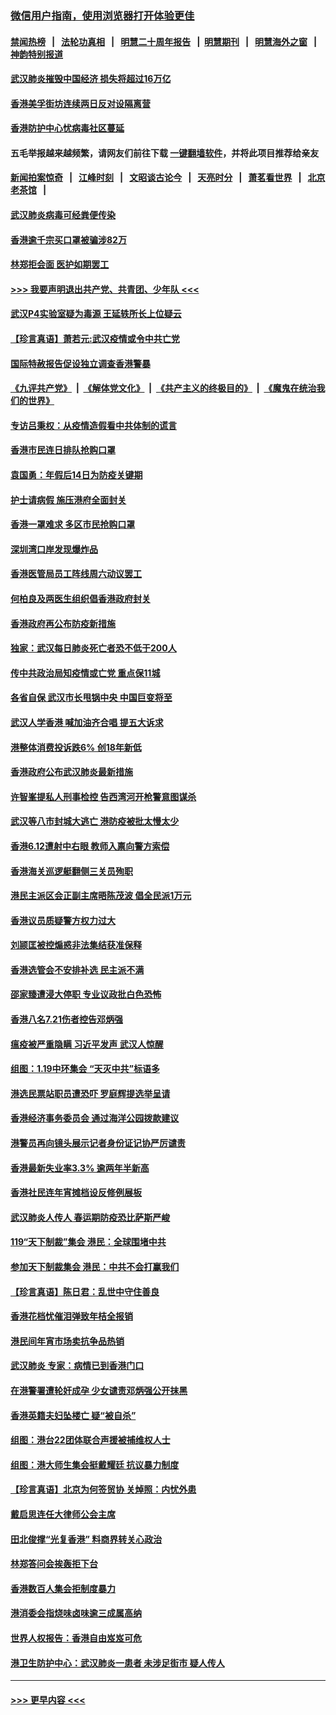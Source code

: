 ### [微信用户指南，使用浏览器打开体验更佳](https://github.com/gfw-breaker/banned-news1/blob/master/indexes/wechat-guide.md?t=0)
#### [禁闻热榜](热点新闻.md?t=0)  &nbsp;&nbsp;|&nbsp;&nbsp; [法轮功真相](https://github.com/gfw-breaker/truth/blob/master/README.md?t=0) &nbsp;&nbsp;|&nbsp;&nbsp; [明慧二十周年报告](https://github.com/gfw-breaker/mh-reports/blob/master/README.md?t=0) &nbsp;&nbsp;|&nbsp;&nbsp;[明慧期刊](https://github.com/gfw-breaker/mh-qikan) &nbsp;&nbsp;|&nbsp;&nbsp; [明慧海外之窗](https://github.com/gfw-breaker/mh-news/blob/master/README.md?t=0) &nbsp;&nbsp;|&nbsp;&nbsp; [神韵特别报道](https://github.com/gfw-breaker/mh-news/blob/master/shenyun.md?t=0)
#### [武汉肺炎摧毁中国经济 损失将超过16万亿](../pages/nsc415/n11839723.md?t=02031255) 
#### [香港美孚街坊连续两日反对设隔离营](../pages/nsc415/n11839962.md?t=02031255) 
#### [香港防护中心忧病毒社区蔓延](../pages/nsc415/n11839933.md?t=02031255) 
#### 五毛举报越来越频繁，请网友们前往下载 [一键翻墙软件](https://github.com/gfw-breaker/ssr-accounts)，并将此项目推荐给亲友
#### [新闻拍案惊奇](https://github.com/gfw-breaker/banned-news1/blob/master/pages/link4.md) &nbsp;&nbsp;|&nbsp;&nbsp; [江峰时刻](https://github.com/gfw-breaker/banned-news1/blob/master/pages/link4.md) &nbsp;&nbsp;|&nbsp;&nbsp; [文昭谈古论今](https://github.com/gfw-breaker/banned-news1/blob/master/pages/link4.md) &nbsp;&nbsp;|&nbsp;&nbsp; [天亮时分](https://github.com/gfw-breaker/banned-news1/blob/master/pages/link4.md) &nbsp;&nbsp;|&nbsp;&nbsp; [萧茗看世界](https://github.com/gfw-breaker/banned-news1/blob/master/pages/link4.md) &nbsp;&nbsp;|&nbsp;&nbsp; [北京老茶馆](https://github.com/gfw-breaker/banned-news1/blob/master/pages/link4.md) &nbsp;&nbsp;|&nbsp;&nbsp; 
#### [武汉肺炎病毒可经粪便传染](../pages/nsc415/n11839939.md?t=02031255) 
#### [香港逾千宗买口罩被骗涉82万](../pages/nsc415/n11839914.md?t=02031255) 
#### [林郑拒会面 医护如期罢工](../pages/nsc415/n11839892.md?t=02031255) 
#### [>>> 我要声明退出共产党、共青团、少年队 <<<](https://github.com/begood0513/goodnews/blob/master/quit/letter.md) 
#### [武汉P4实验室疑为毒源 王延轶所长上位疑云](../pages/nsc415/n11835543.md?t=02031255) 
#### [【珍言真语】萧若元:武汉疫情或令中共亡党](../pages/nsc415/n11829394.md?t=02031255) 
#### [国际特赦报告促设独立调查香港警暴](../pages/nsc415/n11833845.md?t=02031255) 
#### [《九评共产党》](https://github.com/begood0513/9ping.md/blob/master/README.md) &nbsp;|&nbsp; [《解体党文化》](../../../../jtdwh.md/blob/master/README.md)  &nbsp;|&nbsp; [《共产主义的终极目的》](../../../../gczydzjmd.md/blob/master/README.md) &nbsp;|&nbsp; [《魔鬼在统治我们的世界》](../../../../mgztzwmdsj.md/blob/master/README.md) 
#### [专访吕秉权：从疫情造假看中共体制的谎言](../pages/nsc415/n11833813.md?t=02031255) 
#### [香港市民连日排队抢购口罩](../pages/nsc415/n11833794.md?t=02031255) 
#### [袁国勇：年假后14日为防疫关键期](../pages/nsc415/n11831088.md?t=02031255) 
#### [护士请病假 施压港府全面封关](../pages/nsc415/n11831030.md?t=02031255) 
#### [香港一罩难求 多区市民抢购口罩](../pages/nsc415/n11831002.md?t=02031255) 
#### [深圳湾口岸发现爆炸品](../pages/nsc415/n11828802.md?t=02031255) 
#### [香港医管局员工阵线周六动议罢工](../pages/nsc415/n11828762.md?t=02031255) 
#### [何柏良及两医生组织倡香港政府封关](../pages/nsc415/n11828749.md?t=02031255) 
#### [香港政府再公布防疫新措施](../pages/nsc415/n11828716.md?t=02031255) 
#### [独家：武汉每日肺炎死亡者恐不低于200人](../pages/nsc415/n11828240.md?t=02031255) 
#### [传中共政治局知疫情或亡党 重点保11城](../pages/nsc415/n11828145.md?t=02031255) 
#### [各省自保 武汉市长甩锅中央 中国巨变将至](../pages/nsc415/n11828021.md?t=02031255) 
#### [武汉人学香港 喊加油齐合唱 提五大诉求](../pages/nsc415/n11827046.md?t=02031255) 
#### [港整体消费投诉跌6% 创18年新低](../pages/nsc415/n11817280.md?t=02031255) 
#### [香港政府公布武汉肺炎最新措施](../pages/nsc415/n11817152.md?t=02031255) 
#### [许智峯提私人刑事检控 告西湾河开枪警意图谋杀](../pages/nsc415/n11817132.md?t=02031255) 
#### [武汉等八市封城大逃亡 港防疫被批太慢太少](../pages/nsc415/n11817058.md?t=02031255) 
#### [香港6.12遭射中右眼 教师入禀向警方索偿](../pages/nsc415/n11814678.md?t=02031255) 
#### [香港海关巡逻艇翻侧三关员殉职](../pages/nsc415/n11814604.md?t=02031255) 
#### [港民主派区会正副主席晤陈茂波 倡全民派1万元](../pages/nsc415/n11814582.md?t=02031255) 
#### [香港议员质疑警方权力过大](../pages/nsc415/n11814560.md?t=02031255) 
#### [刘颕匡被控煽惑非法集结获准保释](../pages/nsc415/n11811727.md?t=02031255) 
#### [香港选管会不安排补选 民主派不满](../pages/nsc415/n11811691.md?t=02031255) 
#### [邵家臻遭浸大停职 专业议政批白色恐怖](../pages/nsc415/n11811670.md?t=02031255) 
#### [香港八名7.21伤者控告邓炳强](../pages/nsc415/n11811623.md?t=02031255) 
#### [瘟疫被严重隐瞒 习近平发声 武汉人惊醒](../pages/nsc415/n11811186.md?t=02031255) 
#### [组图：1.19中环集会 “天灭中共”标语多](../pages/nsc415/n11809514.md?t=02031255) 
#### [港选民票站职员遭恐吓 罗庭辉提选举呈请](../pages/nsc415/n11808914.md?t=02031255) 
#### [香港经济事务委员会 通过海洋公园拨款建议](../pages/nsc415/n11808906.md?t=02031255) 
#### [港警员再向镜头展示记者身份证记协严厉谴责](../pages/nsc415/n11808888.md?t=02031255) 
#### [香港最新失业率3.3% 逾两年半新高](../pages/nsc415/n11808887.md?t=02031255) 
#### [香港社民连年宵摊档设反修例展板](../pages/nsc415/n11808857.md?t=02031255) 
#### [武汉肺炎人传人 春运期防疫恐比萨斯严峻](../pages/nsc415/n11808739.md?t=02031255) 
#### [119“天下制裁”集会 港民：全球围堵中共](../pages/nsc415/n11806318.md?t=02031255) 
#### [参加天下制裁集会 港民：中共不会打赢我们](../pages/nsc415/n11806596.md?t=02031255) 
#### [【珍言真语】陈日君：乱世中守住善良](../pages/nsc415/n11806247.md?t=02031255) 
#### [香港花档忧催泪弹致年桔全报销](../pages/nsc415/n11806130.md?t=02031255) 
#### [港民间年宵市场卖抗争品热销](../pages/nsc415/n11806073.md?t=02031255) 
#### [武汉肺炎 专家：病情已到香港门口](../pages/nsc415/n11806020.md?t=02031255) 
#### [在港警署遭轮奸成孕 少女谴责邓炳强公开抹黑](../pages/nsc415/n11805981.md?t=02031255) 
#### [香港英籍夫妇坠楼亡 疑“被自杀”](../pages/nsc415/n11805937.md?t=02031255) 
#### [组图：港台22团体联合声援被捕维权人士](../pages/nsc415/n11801834.md?t=02031255) 
#### [组图：港大师生集会挺戴耀廷 抗议暴力制度](../pages/nsc415/n11799298.md?t=02031255) 
#### [【珍言真语】北京为何签贸协 关焯照：内忧外患](../pages/nsc415/n11799790.md?t=02031255) 
#### [戴启思连任大律师公会主席](../pages/nsc415/n11799306.md?t=02031255) 
#### [田北俊撑“光复香港” 料商界转关心政治](../pages/nsc415/n11799287.md?t=02031255) 
#### [林郑答问会挨轰拒下台](../pages/nsc415/n11799261.md?t=02031255) 
#### [香港数百人集会拒制度暴力](../pages/nsc415/n11796941.md?t=02031255) 
#### [港消委会指烧味卤味逾三成属高纳](../pages/nsc415/n11796815.md?t=02031255) 
#### [世界人权报告：香港自由岌岌可危](../pages/nsc415/n11796873.md?t=02031255) 
#### [港卫生防护中心：武汉肺炎一患者 未涉足街市 疑人传人](../pages/nsc415/n11796789.md?t=02031255) 

----
#### [ >>> 更早内容 <<< ](../indexes/nsc415-earlier.md)
